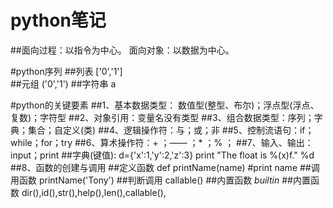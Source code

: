 # python笔记

##面向过程：以指令为中心。 面向对象：以数据为中心。

#python序列
##列表   ['0','1']    
##元组   ('0','1')
##字符串  a   

#python的关键要素
##1、基本数据类型： 数值型(整型、布尔)；浮点型(浮点、复数)；字符型
##2、对象引用：变量名没有类型
##3、组合数据类型：序列；字典；集合；自定义(类)
##4、逻辑操作符：与；或；非
##5、控制流语句：if；while；for；try
##6、算术操作符：+ ；—— ；* ；% ；
##7、输入、输出：input；print
##字典(键值):  d={'x':1,'y':2,'z':3}   print "The float is %(x)f." %d
##8、函数的创建与调用
##定义函数 def printName(name) #print name
##调用函数 printName('Tony')
##判断调用 callable()
##内置函数 _builtin_
##内置函数 dir(),id(),str(),help(),len(),callable(),
